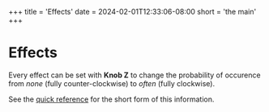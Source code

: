 +++
title = 'Effects'
date = 2024-02-01T12:33:06-08:00
short = 'the main'
+++


# Effects

Every effect can be set with **Knob Z** to change the probability of occurence from *none* (fully counter-clockwise) to *often* (fully clockwise).

See the [quick reference](#quick-reference) for the short form of this information.


